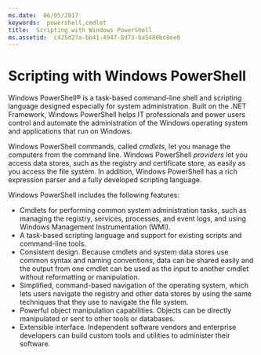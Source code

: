 ```yaml
---
ms.date:  06/05/2017
keywords:  powershell,cmdlet
title:  Scripting with Windows PowerShell
ms.assetid:  c425d27a-bb41-4947-8d73-ba5480bc8ee0
---
```


# Scripting with Windows PowerShell

Windows PowerShell® is a task-based command-line shell and scripting language designed especially for system administration. Built on the .NET Framework, Windows PowerShell helps IT professionals and power users control and automate the administration of the Windows operating system and applications that run on Windows.

Windows PowerShell commands, called *cmdlets*, let you manage the computers from the command line. Windows PowerShell *providers* let you access data stores, such as the registry and certificate store, as easily as you access the file system. In addition, Windows PowerShell has a rich expression parser and a fully developed scripting language.

Windows PowerShell includes the following features:

- Cmdlets for performing common system administration tasks, such as managing the registry, services, processes, and event logs, and using Windows Management Instrumentation (WMI).
- A task-based scripting language and support for existing scripts and command-line tools.
- Consistent design. Because cmdlets and system data stores use common syntax and naming conventions, data can be shared easily and the output from one cmdlet can be used as the input to another cmdlet without reformatting or manipulation.
- Simplified, command-based navigation of the operating system, which lets users navigate the registry and other data stores by using the same techniques that they use to navigate the file system.
- Powerful object manipulation capabilities. Objects can be directly manipulated or sent to other tools or databases.
- Extensible interface. Independent software vendors and enterprise developers can build custom tools and utilities to administer their software.